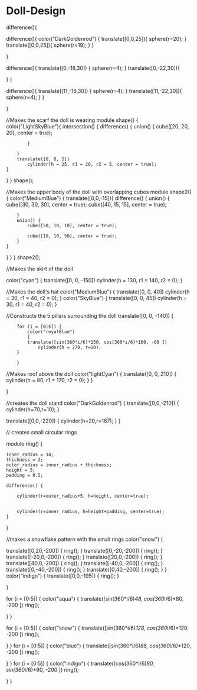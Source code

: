 Doll-Design
===========
difference(){

difference(){
color("DarkGoldenrod")
{
translate([0,0,25]){
sphere(r=20);
}
translate([0,0,25]){
sphere(r=19);
}
}

}

difference(){
translate([0,-18,30])
{
sphere(r=4);
}
translate([0,-22,30]){

}
}



difference(){
translate([11,-18,30])
{
sphere(r=4);
}
translate([11,-22,30]){
sphere(r=4);
}
}


}


//Makes the scarf the doll is wearing
module shape()
{
color("LightSkyBlue"){
	intersection() {
		difference() {
			union() {
				cube([20, 20, 20], center = true);
				
			}
			 
		}
		translate([0, 0, 5])
			cylinder(h = 25, r1 = 20, r2 = 5, center = true);
	}
}
}
shape();

//Makes the upper body of the doll with overlapping cubes
module shape2()
{
color("MediumBlue")
{
translate([0,0,-15]){
	difference() {
		union() {
			cube([30, 30, 30], center = true);
			cube([40, 15, 15], center = true);
			

		}
		union() {
			cube([50, 10, 10], center = true);
			
			cube([10, 10, 50], center = true);
		}
	}
}
}
}
shape2();
 
 //Makes the skirt of the doll

color("cyan")
{ 
translate([0, 0, -150])
			cylinder(h = 130, r1 = 140, r2 = 0);
}

//Makes the doll's hat
color("MediumBlue")
{ 
translate([0, 0, 40])
			cylinder(h = 30, r1 = 40, r2 = 0);
}
color("SkyBlue")
{ 
translate([0, 0, 45])
			cylinder(h = 30, r1 = 40, r2 = 0);
}

//Constructs the 5 pillars surrounding the doll
translate([0, 0, -140]) {
		 
		for (i = [0:5]) {
			color("royalBlue")
			{ 
			translate([sin(360*i/6)*150, cos(360*i/6)*160, -60 ])
				cylinder(h = 270, r=10);
		}

		}
//Makes roof above the doll
		color("lightCyan")
		{
		translate([0, 0, 210])
		{
			cylinder(h = 80, r1 = 170, r2 = 0);
		}
}
	
 
}

//creates the doll stand
color("DarkGoldenrod")
{
translate([0,0,-210])
{
	cylinder(h=70,r=10);
}

translate([0,0,-220])
{
	cylinder(h=20,r=167);
}
}

// creates small circular rings 

module ring() {
 
    
    inner_radius = 14;
    thickness = 2;
    outer_radius = inner_radius + thickness;
    height = 5;
    padding = 0.5;
 
    difference() {
  
        cylinder(r=outer_radius+5, h=height, center=true);
 
        
        cylinder(r=inner_radius, h=height+padding, center=true);
    }

 
}

//makes a snowflake pattern with the small rings 
color("snow")
{

translate([0,20,-200])
{
	ring();
}
translate([0,-20,-200])
{
	ring();
}
translate([-20,0,-200])
{
	ring();
}
translate([20,0,-200])
{
	ring();
}
translate([40,0,-200])
{
	ring();
}
translate([-40,0,-200])
{
	ring();
}
translate([0,-40,-200])
{
	ring();
}
translate([0,40,-200])
{
	ring();
}
}
color("indigo")
{
translate([0,0,-195])
{
	ring();
}

}

for (i = [0:5]) {
			color("aqua")
			{ 
			translate([sin(360*i/6)*48, cos(360*i/6)*80, -200 ])
				ring();
				
}
}

for (i = [0:5]) {
			color("snow")
			{ 
			translate([sin(360*i/6)*128, cos(360*i/6)*120, -200 ])
				ring();
				
}
}
for (i = [0:5]) {
			color("blue")
			{ 
			translate([sin(360*i/6)*88, cos(360*i/6)*120, -200 ])
				ring();
				
}
}
for (i = [0:5]) {
			color("indigo")
			{ 
			translate([cos(360*i/6)*80, sin(360*i/6)*90, -200 ])
				ring();
				
}
}





